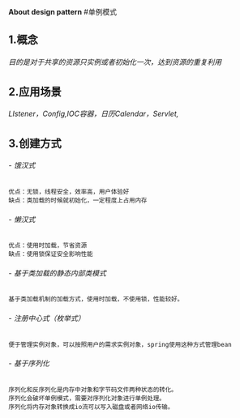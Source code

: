 **About design pattern**
#单例模式
## 1.概念
###### 目的是对于共享的资源只实例或者初始化一次，达到资源的重复利用
## 2.应用场景
###### LIstener，Config,IOC容器，日历Calendar，Servlet,

## 3.创建方式
###### - 饿汉式
    优点：无锁，线程安全，效率高，用户体验好
    缺点：类加载的时候就初始化，一定程度上占用内存
###### - 懒汉式
    优点：使用时加载，节省资源
    缺点：使用锁保证安全影响性能
###### - 基于类加载的静态内部类模式
    基于类加载机制的加载方式，使用时加载，不使用锁，性能较好。
###### - 注册中心式（枚举式）
    便于管理实例对象，可以按照用户的需求实例对象，spring使用这种方式管理bean
###### - 基于序列化
    序列化和反序列化是内存中对象和字节码文件两种状态的转化。
    序列化会破坏单例模式，需要对序列化对象进行单例处理。
    序列化将内存对象转换成io流可以写入磁盘或者网络io传输。
    